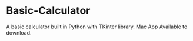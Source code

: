 # Basic-Calculator
A basic calculator built in Python with TKinter library. Mac App Available to download. 
